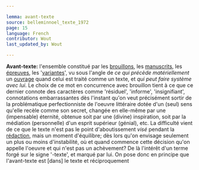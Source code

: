 ```yaml
---

lemma: avant-texte
source: belleminnoel_texte_1972
page: 15
language: French
contributor: Wout
last_updated_by: Wout

---
```


**Avant-texte:** l'ensemble constitué par les [brouillons](draft.html), les [manuscrits](manuscript.html), les [épreuves](proofs.html), les '[variantes](variant.html)', vu sous l'angle de _ce qui précède matériellement_ un [ouvrage](work.html) quand celui est traité comme un texte, et _qui peut faire système avec lui_. Le choix de ce mot en concurrence avec brouillon tient à ce que ce dernier connote des caractères comme 'résiduel', 'informe', 'insignifiant', connotations embarrassantes dès l'instant qu'on veut précisément sortir de la problématique perfectionniste de l'oeuvre littéraire dotée d'un (seul) sens qu'elle recèle comme son secret, changée en elle-même par une (impensable) éternité, obtenue soit par une (divine) inspiration, soit par la médiation (personnelle) d'un esprit supérieur (génial), etc. La difficulté vient de ce que le texte n'est pas le point d'aboutissement _visé_ pendant la [rédaction](editing.html), mais un moment d'équilibre; dès lors qu'on envisage seulement un plus ou moins d'instabilité, où et quand commence cette décision qu'on appelle l'oeuvre et qui n'est pas un achèvement? De là l'intérêt d'un terme forgé sur le signe '-texte', et marqué par lui. On pose donc en principe que l'avant-texte est [dans] le texte et réciproquement
